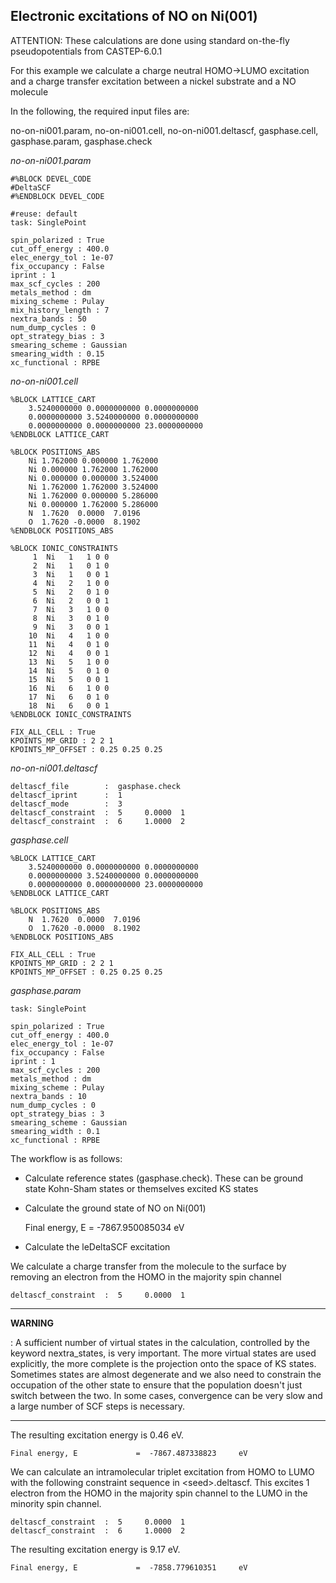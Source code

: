 
## Electronic excitations of NO on Ni(001)

ATTENTION: These calculations are done using standard on-the-fly
pseudopotentials from CASTEP-6.0.1

For this example we calculate a charge neutral HOMO-\>LUMO excitation
and a charge transfer excitation between a nickel substrate and a NO
molecule

In the following, the required input files are:

no-on-ni001.param, no-on-ni001.cell, no-on-ni001.deltascf,
gasphase.cell, gasphase.param, gasphase.check

*no-on-ni001.param*

    #%BLOCK DEVEL_CODE
    #DeltaSCF
    #%ENDBLOCK DEVEL_CODE

    #reuse: default
    task: SinglePoint

    spin_polarized : True
    cut_off_energy : 400.0
    elec_energy_tol : 1e-07
    fix_occupancy : False
    iprint : 1
    max_scf_cycles : 200
    metals_method : dm
    mixing_scheme : Pulay
    mix_history_length : 7
    nextra_bands : 50
    num_dump_cycles : 0
    opt_strategy_bias : 3
    smearing_scheme : Gaussian
    smearing_width : 0.15
    xc_functional : RPBE

*no-on-ni001.cell*

    %BLOCK LATTICE_CART
        3.5240000000 0.0000000000 0.0000000000
        0.0000000000 3.5240000000 0.0000000000
        0.0000000000 0.0000000000 23.0000000000
    %ENDBLOCK LATTICE_CART

    %BLOCK POSITIONS_ABS
        Ni 1.762000 0.000000 1.762000
        Ni 0.000000 1.762000 1.762000
        Ni 0.000000 0.000000 3.524000
        Ni 1.762000 1.762000 3.524000
        Ni 1.762000 0.000000 5.286000
        Ni 0.000000 1.762000 5.286000
        N  1.7620  0.0000  7.0196
        O  1.7620 -0.0000  8.1902
    %ENDBLOCK POSITIONS_ABS

    %BLOCK IONIC_CONSTRAINTS
         1  Ni   1   1 0 0
         2  Ni   1   0 1 0
         3  Ni   1   0 0 1
         4  Ni   2   1 0 0
         5  Ni   2   0 1 0
         6  Ni   2   0 0 1
         7  Ni   3   1 0 0
         8  Ni   3   0 1 0
         9  Ni   3   0 0 1
        10  Ni   4   1 0 0
        11  Ni   4   0 1 0
        12  Ni   4   0 0 1
        13  Ni   5   1 0 0
        14  Ni   5   0 1 0
        15  Ni   5   0 0 1
        16  Ni   6   1 0 0
        17  Ni   6   0 1 0
        18  Ni   6   0 0 1
    %ENDBLOCK IONIC_CONSTRAINTS

    FIX_ALL_CELL : True
    KPOINTS_MP_GRID : 2 2 1
    KPOINTS_MP_OFFSET : 0.25 0.25 0.25

*no-on-ni001.deltascf*

    deltascf_file        :  gasphase.check
    deltascf_iprint      :  1
    deltascf_mode        :  3
    deltascf_constraint  :  5     0.0000  1                 
    deltascf_constraint  :  6     1.0000  2

*gasphase.cell*

    %BLOCK LATTICE_CART
        3.5240000000 0.0000000000 0.0000000000
        0.0000000000 3.5240000000 0.0000000000
        0.0000000000 0.0000000000 23.0000000000
    %ENDBLOCK LATTICE_CART

    %BLOCK POSITIONS_ABS
        N  1.7620  0.0000  7.0196
        O  1.7620 -0.0000  8.1902
    %ENDBLOCK POSITIONS_ABS

    FIX_ALL_CELL : True
    KPOINTS_MP_GRID : 2 2 1
    KPOINTS_MP_OFFSET : 0.25 0.25 0.25

*gasphase.param*

    task: SinglePoint

    spin_polarized : True
    cut_off_energy : 400.0
    elec_energy_tol : 1e-07
    fix_occupancy : False
    iprint : 1
    max_scf_cycles : 200
    metals_method : dm
    mixing_scheme : Pulay
    nextra_bands : 10
    num_dump_cycles : 0
    opt_strategy_bias : 3
    smearing_scheme : Gaussian
    smearing_width : 0.1
    xc_functional : RPBE

The workflow is as follows:

-   Calculate reference states (gasphase.check). These can be ground
    state Kohn-Sham states or themselves excited KS states
-   Calculate the ground state of NO on Ni(001)


    Final energy, E             =  -7867.950085034     eV

-   Calculate the leDeltaSCF excitation

We calculate a charge transfer from the molecule to the surface by
removing an electron from the HOMO in the majority spin channel

    deltascf_constraint  :  5     0.0000  1

------------------------------------------------------------------------

**WARNING**

:   A sufficient number of virtual states in the calculation, controlled
    by the keyword nextra_states, is very important. The more virtual
    states are used explicitly, the more complete is the projection onto
    the space of KS states. Sometimes states are almost degenerate and
    we also need to constrain the occupation of the other state to
    ensure that the population doesn\'t just switch between the two. In
    some cases, convergence can be very slow and a large number of SCF
    steps is necessary.

------------------------------------------------------------------------

The resulting excitation energy is 0.46 eV.

    Final energy, E             =  -7867.487338823     eV

We can calculate an intramolecular triplet excitation from HOMO to LUMO
with the following constraint sequence in \<seed\>.deltascf. This
excites 1 electron from the HOMO in the majority spin channel to the
LUMO in the minority spin channel.

    deltascf_constraint  :  5     0.0000  1
    deltascf_constraint  :  6     1.0000  2

The resulting excitation energy is 9.17 eV.

    Final energy, E             =  -7858.779610351     eV
